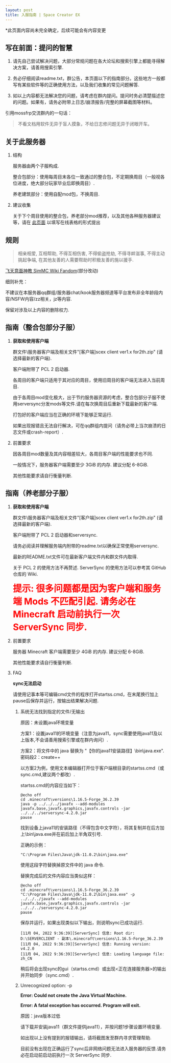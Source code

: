 ```yaml
---
layout: post
title: 入服指南 | Space Creator EX
---
```


[chartonline]:https://docs.qq.com/sheet/DRllNandVZnhiSHpi?groupUin=CwSqoW5XsYBSZbLzoun5Xw%253D%253D&ADUIN=1161254733&ADSESSION=1671259113&ADTAG=CLIENT.QQ.5929_.0&ADPUBNO=27255&tab=BB08J2&u=de053c6228aa45629deaadc71d257d03
[l=rule]:https://simmc.fandom.com/zh/wiki/%E9%A3%9E%E5%A4%A9%E6%84%8F%E9%9D%A2%E7%A5%9E%E6%95%99

*此页面内容尚未完全确定，后续可能会有内容变更

## 写在前面：提问的智慧

1. 请先自己尝试解决问题，大部分常规问题在各大论坛和搜索引擎上都能寻得解决方案，请善用搜索引擎.

2. 务必仔细阅读readme.txt，群公告，本页面以下的指南部分。这些地方一般都写有某些软件等的正确使用方法，以及我们收集的常见问题解答.

3. 如以上内容都无法解决您的问题，请考虑在群内提问。提问时务必清楚描述您的问题。如果有，请务必附带上日志/崩溃报告/完整的屏幕截图等材料。

引用mossfrp交流群内的一句话：
	
   >不看文档用软件无异于盲人摸象，不给日志修问题无异于闭眼开车。
		


## 关于此服务器

1. 结构

   服务器由两个子服构成.

      整合包部分：使用每周目末各位一致通过的整合包，不定期换周目（一般视各位进度，绝大部分玩家毕业后即换周目）.
	
      养老建筑部分：使用自配mod包，不换周目.
	
2. 建议收集

   关于下个周目使用的整合包，养老部分mod推荐，以及其他各种服务器建议等，请在 [此页面][chartonline] 以填写在线表格的形式提出

## 规则

> 相亲相爱, 互相帮助, 不得互相伤害, 不得偷盗抢劫, 不得寻衅滋事, 不得主动挑起争端, 在其他友善的人需要帮助时积极友善的施以援手.

[飞天意面神教 SimMC Wiki Fandom][l=rule](部分改动)

细则补充：
	
   不建议在本服务器qq群组/服务器chat/kook服务器频道等平台发布非全年龄段内容/NSFW内容/zz相关，jz等内容.
	
   保留对涉及以上内容的删除权力.

## 指南（整合包部分子服）

1. **获取和使用客户端**
   
   群文件\服务器客户端及相关文件"[客户端]scex client ver1.x for2th.zip" (请选择最新的客户端).
   
   客户端附带了 PCL 2 启动器.
   
   各周目的客户端只适用于其对应的周目，使用旧周目的客户端无法进入当前周目.
   
   由于各周目mod变化极大，出于节约服务器资源的考虑，整合包部分子服不使用serversync分发mods等文件.请在每次换周目后重新下载最新的客户端.
   
   打包好的客户端应当在正确的环境下能够正常运行.
   
   如果出现报错且无法自行解决，可在qq群组内提问（请务必带上当次崩溃的日志文件或crash-report）.

2. 前置要求

   因各周目mod数量及其内容相差较大，各周目客户端的性能要求也不同.
   
   一般情况下，服务器客户端需要至少 3GiB 的内存. 建议分配 6-8GiB.
   
   其他性能要求请自行衡量判断.

## 指南（养老部分子服）

1. **获取和使用客户端**
   
   群文件\服务器客户端及相关文件"[客户端]scex client ver1.x for2th.zip" (请选择最新的客户端).
   
   客户端附带了 PCL 2 启动器和serversync.
   
   请务必阅读并理解服务端内附带的readme.txt以确保正常使用serversync.
   
   最新的README.txt文件可在最新客户端文件内和群文件内取得.
   
   关于 PCL 2 的使用方法不再赘述. ServerSync 的使用方法可以参考其 GitHub 仓库的 Wiki.
   
    <span style="font-size: 200%; color: red; font-weight: bold;">提示: 很多问题都是因为客户端和服务端 Mods 不匹配引起. 请务必在 Minecraft 启动前执行一次 ServerSync 同步.</span>

2. 前置要求
   
   服务器 Minecraft 客户端需要至少 4GiB 的内存. 建议分配 6-8GiB.
   
   其他性能要求请自行衡量判断.

3. FAQ
   
    **sync无法启动**
	
	请使用记事本等可编辑cmd文件的程序打开startss.cmd，在末尾换行加上pause后保存并运行，按输出结果解决问题.
	
	1. 系统无法找到指定的文件/无输出

        原因：未设置java环境变量

        方案1：设置java11的环境变量（注意为java11，sync需要使用java11及以上版本,不会请善用搜索引擎或在群内询问）.

        方案2：将文件中的 java 替换为 "【你的java11安装路径】\bin\java.exe". 密码段2：create++
		
		以方案2为例，使用文本编辑器打开位于客户端根目录的startss.cmd（或sync.cmd,建议两个都改）.
		
		startss.cmd的内容应当如下：
		
		```
		@echo off
		cd .minecraft\versions\1.16.5-Forge_36.2.39
		java -p ../../../javafx --add-modules javafx.base,javafx.graphics,javafx.controls -jar ../../../serversync-4.2.0.jar
		pause
		```
		
		找到设备上java11的安装路径（不得包含中文字符），将其复制并在后方加上\bin\java.exe并在前后加上半角双引号.
		
		正确的示例：
		
		```
		"C:\Program Files\Java\jdk-11.0.2\bin\java.exe"
		```
		
		使用这段字符替换掉原文件中的 java 命令.
		
		替换完成后的文件内容应当类似这样：
		
		```
		@echo off
		cd .minecraft\versions\1.16.5-Forge_36.2.39
		"C:\Program Files\Java\jdk-11.0.2\bin\java.exe" -p ../../../javafx --add-modules javafx.base,javafx.graphics,javafx.controls -jar ../../../serversync-4.2.0.jar
		pause
		```
		
		保存并运行，如果出现类似以下输出，则说明sync已成功运行.
		
		```
		[11月 04, 2022 9:36:39][ServerSync] 信息: Root dir: D:\SERVERCLIENT - 副本\.minecraft\versions\1.16.5-Forge_36.2.39
		[11月 04, 2022 9:36:39][ServerSync] 信息: Running version: v4.2.0
		[11月 04, 2022 9:36:39][ServerSync] 信息: Loading language file: zh_CN
		```
		
		稍后将会出现sync的gui（startss.cmd）或出现<正在连接服务器>的输出并开始同步（sync.cmd）.
		
	2. Unrecognized option: -p
	
        **Error: Could not create the Java Virtual Machine.**

        **Error: A fatal exception has occurred. Program will exit.**

        原因：java版本过低

        请下载并安装java11（群文件提供java11），并按问题1步骤设置环境变量.

        如出现以上没有提到的报错输出，请将截图发至群内寻求管理帮助. 

        目前没有出现在正确运行了sync后非网络问题无法进入服务器的反馈.请务必在启动前启动前执行一次 ServerSync 同步.





